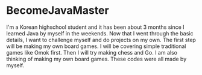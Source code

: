 # BecomeJavaMaster
I'm a Korean highschool student and it has been about 3 months since I learned Java by myself in the weekends. Now that I went through the basic details, I want to challenge myself and do projects on my own. The first step will be making my own board games. I will be covering simple traditional games like Omok first. Then I will try making chess and Go. I am also thinking of making my own board games. These codes were all made by myself.
